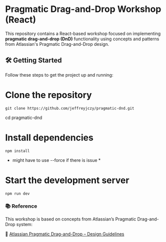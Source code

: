 # Pragmatic Drag-and-Drop Workshop (React)

This repository contains a React-based workshop focused on implementing **pragmatic drag-and-drop (DnD)** functionality using concepts and patterns from Atlassian's Pragmatic Drag-and-Drop design.

## 🛠️ Getting Started

Follow these steps to get the project up and running:

# Clone the repository

```shell
git clone https://github.com/jeffreyjczy/pragmatic-dnd.git
```

cd pragmatic-dnd

# Install dependencies

```shell
npm install
```

- might have to use --force if there is issue \*

# Start the development server

```shell
npm run dev
```

### 📚 Reference

This workshop is based on concepts from Atlassian’s Pragmatic Drag-and-Drop system:

🔗 [Atlassian Pragmatic Drag-and-Drop – Design Guidelines](https://atlassian.design/components/pragmatic-drag-and-drop/about)
